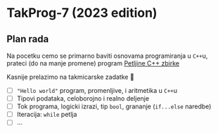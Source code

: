 # TakProg-7 (2023 edition)

## Plan rada

Na pocetku cemo se primarno baviti osnovama programiranja u `C++`u, prateci (do na manje promene) program [Petljine C++ zbirke](https://petlja.org/biblioteka/r/Zbirka/01%20Aritmetika)

Kasnije prelazimo na takmicarske zadatke 🙂

- [ ] `"Hello world"` program, promenljive, i aritmetika u `C++`u
- [ ] Tipovi podataka, celoborojno i realno deljenje
- [ ] Tok programa, logicki izrazi, tip `bool`, grananje (`if...else` naredbe)
- [ ] Iteracija: `while` petlja
- [ ] ...
